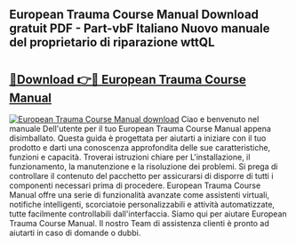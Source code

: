 ## European Trauma Course Manual Download gratuit PDF - Part-vbF Italiano Nuovo manuale del proprietario di riparazione wttQL

# <h2><a href="http://dfc9ns.blite.top/?on=European+Trauma+Course+Manual">🔗Download 👉🔴 European Trauma Course Manual</a></h2>

[![European Trauma Course Manual download](https://i.imgur.com/lujVjoI.png)](http://dfc9ns.blite.top/?on=European+Trauma+Course+Manual)
Ciao e benvenuto nel manuale Dell'utente per il tuo European Trauma Course Manual appena disimballato. Questa guida è progettata per aiutarti a iniziare con il tuo prodotto e darti una conoscenza approfondita delle sue caratteristiche, funzioni e capacità. Troverai istruzioni chiare per L'installazione, il funzionamento, la manutenzione e la risoluzione dei problemi. Si prega di controllare il contenuto del pacchetto per assicurarsi di disporre di tutti i componenti necessari prima di procedere. European Trauma Course Manual offre una serie di funzionalità avanzate come assistenti virtuali, notifiche intelligenti, scorciatoie personalizzabili e attività automatizzate, tutte facilmente controllabili dall'interfaccia. Siamo qui per aiutare European Trauma Course Manual. Il nostro Team di assistenza clienti è pronto ad aiutarti in caso di domande o dubbi.
